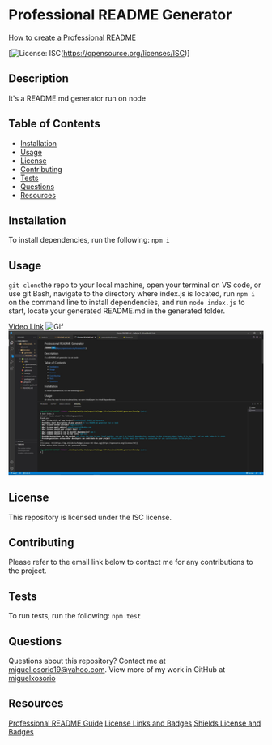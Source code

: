 # Professional README Generator

[How to create a Professional README](./readme-guide.md)

  [![License: ISC](https://img.shields.io/badge/License-ISC-blue.svg)(https://opensource.org/licenses/ISC)]
  
  ## Description

  It's a README.md generator run on node

  ## Table of Contents
  
  * [Installation](#installation)
  * [Usage](#usage)
  * [License](#license)
  * [Contributing](#contributing)
  * [Tests](#tests)
  * [Questions](#questions)
  * [Resources](#resources)

  
  ## Installation

  To install dependencies, run the following:
  `
  npm i
  `

  ## Usage

  `git clone`the repo to your local machine, open your terminal on VS code, or use git Bash, navigate to the directory where index.js is located, run `npm i` on the command line to install dependencies, and run `node index.js` to start, locate your generated README.md in the generated folder.

  
  [Video Link](https://watch.screencastify.com/v/rqc6oLFsDumsh35O0kwp)
  ![Gif](https://github.com/miguelxosorio/Professional-README-generator/blob/main/assets/images/readme-gif.gif)
  ![Screenshot](https://github.com/miguelxosorio/Professional-README-generator/blob/main/assets/images/readme-snip.JPG)

  ## License

  This repository is licensed under the ISC license. 

  ## Contributing

  Please refer to the email link below to contact me for any contributions to the project.

  ## Tests

  To run tests, run the following:
  `
  npm test
  `

  ## Questions

  Questions about this repository? Contact me at [miguel.osorio19@yahoo.com](mailto:miguel.osorio19@yahoo.com). View more of my work in GitHub at [miguelxosorio](https://github.com/miguelxosorio)

  ## Resources
  [Professional README Guide](https://coding-boot-camp.github.io/full-stack/github/professional-readme-guide)
  [License Links and Badges](https://gist.github.com/lukas-h/2a5d00690736b4c3a7ba)
  [Shields License and Badges](https://shields.io/category/license)




